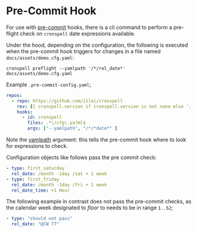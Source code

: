 # Pre-Commit Hook

For use with [pre-commit](https://pre-commit.com/) hooks, there is a cli command to
perform a pre-flight check on `cronspell` date expressions available.

Under the hood, depending on the configuration, the following is executed when the pre-commit hook
triggers for changes in a file named `docs/assets/demo.cfg.yaml`:

`cronspell preflight --yamlpath '/*/rel_date*' docs/assets/demo.cfg.yaml`

Example `.pre-commit-config.yaml`;

```yaml
repos:
  - repo: https://github.com/iilei/cronspell
    rev: {{ cronspell.version if cronspell.version is not none else '...' }}
    hooks:
      - id: cronspell
        files: .*\/cfg\.ya?ml$
        args: ["--yamlpath", "/*/*date*" ]

```

Note the [yamlpath](https://github.com/wwkimball/yamlpath?tab=readme-ov-file#supported-yaml-path-segments) argument: this tells the pre-commit hook where to
look for expressions to check.

Configuration objects like follows pass the pre commit check:

```yaml
- type: first_saturday
  rel_date: /month -1day /sat + 1 week
- type: first_friday
  rel_date: /month -1day /fri + 1 week
  rel_date_time: +1 Hour


```

The following example in contrast does not pass the pre-commit checks, as the calendar
week designated to *floor* to needs to be in range `1..52`;

```yaml
- type: "should not pass"
  rel_date: "@CW 77"
```
